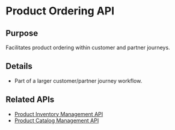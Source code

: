 # Product Ordering API

## Purpose
Facilitates product ordering within customer and partner journeys.

## Details
- Part of a larger customer/partner journey workflow.

## Related APIs
- [Product Inventory Management API](Product_Inventory_Management_API.md)
- [Product Catalog Management API](Product_Catalog_Management_API.md)